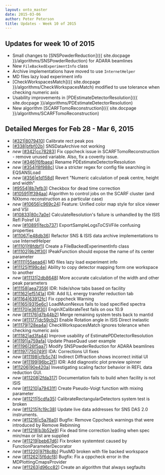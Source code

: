 ```yaml
---
layout: onto_master
date: 2015-03-06
author: Peter Peterson
title: Updates - Week 10 of 2015
---
```

Updates for week 10 of 2015
---------------------------
* Small changes to [SNSPowderReduction]({{ site.docpage }}/algorithms/SNSPowderReduction) for ADARA beamlines
* New `FileBackedExperimentInfo` class
* Archive implementations have moved to use `InternetHelper`
* MD files lazy load experiment info
* [CheckWorkspacesMatch]({{ site.docpage }}/algorithms/CheckWorkspacesMatch) modified to use tolerance when checking numeric axis
* Usability improvements in [PDEstimateDetectorResolution]({{ site.docpage }}/algorithms/PDEstimateDetectorResolution)
* New algorithm [SCARFTomoReconstruction]({{ site.docpage }}/algorithms/SCARFTomoReconstruction)

Detailed Merges for Feb 28 - Mar 6, 2015
----------------------------------------
* \[[#321](https://github.com/mantidproject/mantid/pull/321)\|[8079410](https://github.com/mantidproject/mantid/commit/807941060af99de59168532ca3a9be1fd53722ee)\] Calibrate rect peak pos
* \[[#338](https://github.com/mantidproject/mantid/pull/338)\|[bfbf02b](https://github.com/mantidproject/mantid/commit/bfbf02b7d1bb0eb3f3a40a386d3e5abfea3db2de)\] SNSDataArchive not working
* *new* \[[#342](https://github.com/mantidproject/mantid/pull/342)\|[cc78283](https://github.com/mantidproject/mantid/commit/cc78283b5555d0792a8d96708412eec99ef02ab1)\] Fix cppcheck issue in SCARFTomoReconstruction - remove unused variable. Also, fix a coverity issue.
* *new* \[[#346](https://github.com/mantidproject/mantid/pull/346)\|[f6fbaea](https://github.com/mantidproject/mantid/commit/f6fbaea2e94dc809ccf22de93941f8e5aff60413)\] Rename PDEstimateDetectorResolution
* *new* \[[#354](https://github.com/mantidproject/mantid/pull/354)\|[f8f988c](https://github.com/mantidproject/mantid/commit/f8f988c01e9fe3ac2cd30a1cd83ae429f28aa37e)\] Use a stricter regex for config file searching in EQSANSLoad
* *new* \[[#356](https://github.com/mantidproject/mantid/pull/356)\|[e1d158d](https://github.com/mantidproject/mantid/commit/e1d158d744cf3bb5aea923145deb4b2636419363)\] Revert &quot;Numeric calculation of peak centre, height and width&quot;
* \[[#9554](http://trac.mantidproject.org/mantid/ticket/9554)\|[8b7efb3](https://github.com/mantidproject/mantid/commit/8b7efb3e239af0bb04d200db4cc1e6f389e84232)\] Checkbox for dead time correction
* \[[#10591](http://trac.mantidproject.org/mantid/ticket/10591)\|[ff394aa](https://github.com/mantidproject/mantid/commit/ff394aa38bc11d9b9ebb49432fbd780288389eb0)\] Algorithm to control jobs on the SCARF cluster (and NXtomo reconstruction as a particular case)
* *new* \[[#10656](http://trac.mantidproject.org/mantid/ticket/10656)\|[c969c24](https://github.com/mantidproject/mantid/commit/c969c245974b41d33b326a492ee1811524fab70d)\] Feature: Unified color map style for slice viewer and VSI
* \[[#10833](http://trac.mantidproject.org/mantid/ticket/10833)\|[80c7a0e](https://github.com/mantidproject/mantid/commit/80c7a0ecb4e916c2952c433bf8bb3fbef0d3dda7)\] CalculateResolution's failure is unhandled by the ISIS Refl Polref UI
* *new* \[[#10891](http://trac.mantidproject.org/mantid/ticket/10891)\|[fecb737](https://github.com/mantidproject/mantid/commit/fecb737d9e3e0dff54b77b04dce0f5e57482d3ac)\] ExportSampleLogsToCSVFile confusing properties
* \[[#11067](http://trac.mantidproject.org/mantid/ticket/11067)\|[e48db36](https://github.com/mantidproject/mantid/commit/e48db368939db02c0f1c2682db8393f2f04ac534)\] Refactor SNS &amp; ISIS data archive implementations to use InternetHelper
* \[[#11101](http://trac.mantidproject.org/mantid/ticket/11101)\|[f8fdbf1](https://github.com/mantidproject/mantid/commit/f8fdbf188fbf77024d492c8d36c4a94cb693b2c5)\] Create a FileBackedExperimentInfo class
* \[[#11102](http://trac.mantidproject.org/mantid/ticket/11102)\|[9b2ff30](https://github.com/mantidproject/mantid/commit/9b2ff30d948a2169ec86f80ff2503f205f9a2830)\] IPeakFunction should expose the name of its center parameter
* \[[#11111](http://trac.mantidproject.org/mantid/ticket/11111)\|[55aead4](https://github.com/mantidproject/mantid/commit/55aead44f2a3d12e5a04fec773ed548f4c785d81)\] MD files lazy load experiment info
* \[[#11125](http://trac.mantidproject.org/mantid/ticket/11125)\|[ff99c4e](https://github.com/mantidproject/mantid/commit/ff99c4e40b43540fd889a79aad61d21586533827)\] Ability to copy detector mapping form one workspace to another
* *new* \[[#11131](http://trac.mantidproject.org/mantid/ticket/11131)\|[2db8648](https://github.com/mantidproject/mantid/commit/2db86487ac6935058815b26abc7ad141937dc43a)\] More accurate calculation of the width and other peak parameters
* \[[#11158](http://trac.mantidproject.org/mantid/ticket/11158)\|[aea7359](https://github.com/mantidproject/mantid/commit/aea735910c9fb941ed1b6917f3d1615661f02833)\] IDR: hide/show tabs based on facility
* \[[#11162](http://trac.mantidproject.org/mantid/ticket/11162)\|[ef5141a](https://github.com/mantidproject/mantid/commit/ef5141a95a16b87e51b8d5013e203197b5ce2558)\] IDR: Add ILL energy transfer reduction tab
* \[[#11164](http://trac.mantidproject.org/mantid/ticket/11164)\|[63912fc](https://github.com/mantidproject/mantid/commit/63912fca554d59a2b4476fd1df64990694ec9980)\] Fix cppcheck Warning
* \[[#11165](http://trac.mantidproject.org/mantid/ticket/11165)\|[9315e6c](https://github.com/mantidproject/mantid/commit/9315e6c84e8d51a72dfeb7f327711b655b6e224e)\] LoadMuonNexus fails to load specified spectra
* \[[#11170](http://trac.mantidproject.org/mantid/ticket/11170)\|[e361f30](https://github.com/mantidproject/mantid/commit/e361f30220aa7ed5c5ada8d299bdbc3f8e35677f)\] EnginXCalibrateTest fails on osx 10.9
* *new* \[[#11176](http://trac.mantidproject.org/mantid/ticket/11176)\|[d7b44b2](https://github.com/mantidproject/mantid/commit/d7b44b2d99cfc635c1ac668c92e4fd88ba25e4f4)\] Merge remaining system tests back to mantid
* *new* \[[#11177](http://trac.mantidproject.org/mantid/ticket/11177)\|[dc59cb2](https://github.com/mantidproject/mantid/commit/dc59cb265a6e8e03cc7deeb7e4030ef470ba4fa9)\] Enable Rotation angle in ISIS Direct inelastic
* \[[#11179](http://trac.mantidproject.org/mantid/ticket/11179)\|[128ea4a](https://github.com/mantidproject/mantid/commit/128ea4abccdb6ea0fc3c722c5924a823737f2c78)\] CheckWorkspacesMatch ignores tolerance when checking numeric axis
* \[[#11182](http://trac.mantidproject.org/mantid/ticket/11182)\|[ad3fa44](https://github.com/mantidproject/mantid/commit/ad3fa44be338b68b448d4da9a3f60c75cc19d9f3)\] Improve usability of EstimatePDDetectorResolution
* \[[#11191](http://trac.mantidproject.org/mantid/ticket/11191)\|[a759afa](https://github.com/mantidproject/mantid/commit/a759afa7fca90df956aba2091c90a5676688dedb)\] Update PhaseQuad user example
* \[[#11196](http://trac.mantidproject.org/mantid/ticket/11196)\|[26f5aa7](https://github.com/mantidproject/mantid/commit/26f5aa77f7cdc49fba961cfcc10622b1bc5edab3)\] Modify SNSPowderReduction for ADARA beamlines
* \[[#11197](http://trac.mantidproject.org/mantid/ticket/11197)\|[7507491](https://github.com/mantidproject/mantid/commit/750749153e7d64901572f97698dac78414ea5d15)\] IDA: Corrections UI fixes
* *new* \[[#11198](http://trac.mantidproject.org/mantid/ticket/11198)\|[cfb5c74](https://github.com/mantidproject/mantid/commit/cfb5c74fda7494370cc7b0f54de6d0f8a3a4e0ce)\] Indirect Diffraction shows incorrect initial UI
* *new* \[[#11199](http://trac.mantidproject.org/mantid/ticket/11199)\|[96bc2f1](https://github.com/mantidproject/mantid/commit/96bc2f1944d5816a9181d0a6c0b314d89f872068)\] IDR: Add diagnostic plot preview spinner
* \[[#11206](http://trac.mantidproject.org/mantid/ticket/11206)\|[90e420a](https://github.com/mantidproject/mantid/commit/90e420a5a3bf52578f5999e778619f5b1941f52c)\] Investigating scaling factor behavior in REFL data reduction GUI.
* *new* \[[#11208](http://trac.mantidproject.org/mantid/ticket/11208)\|[2fda317](https://github.com/mantidproject/mantid/commit/2fda3171b9992b13d628c8603ef2ae769ffd3940)\] Documentation fails to build when facility is not ISIS
* *new* \[[#11210](http://trac.mantidproject.org/mantid/ticket/11210)\|[a79431f](https://github.com/mantidproject/mantid/commit/a79431fb73f6c4e0821b36722bb5cc52095bcc72)\] Create Pseudo-Voigt function with mixing parameter
* *new* \[[#11211](http://trac.mantidproject.org/mantid/ticket/11211)\|[5cdfa35](https://github.com/mantidproject/mantid/commit/5cdfa35798eba4cf7d85068224acf135df853d9a)\] CalibrateRectangularDetectors system test is broken
* *new* \[[#11215](http://trac.mantidproject.org/mantid/ticket/11215)\|[fc19c38](https://github.com/mantidproject/mantid/commit/fc19c38895a1a46e3e32e34c1dcb251f490c86d2)\] Update live data addresses for SNS DAS 2.0 instruments.
* *new* \[[#11216](http://trac.mantidproject.org/mantid/ticket/11216)\|[c5a76a0](https://github.com/mantidproject/mantid/commit/c5a76a0d5d89477fdff0d1aa0a09658422b0182c)\] Bugfix: Remove Cppcheck warnings that were introduced by Remove Rebinning
* *new* \[[#11218](http://trac.mantidproject.org/mantid/ticket/11218)\|[b3b52e9](https://github.com/mantidproject/mantid/commit/b3b52e9ca1da4aaae9bf69363fcdeab602e39edf)\] Fix dead time correction loading when spec min/max or list are supplied
* *new* \[[#11219](http://trac.mantidproject.org/mantid/ticket/11219)\|[beb67d6](https://github.com/mantidproject/mantid/commit/beb67d62b0b7c48b4359aebed372c431ffc3b605)\] Fix broken systemtest caused by FunctionParameterDecorator
* *new* \[[#11220](http://trac.mantidproject.org/mantid/ticket/11220)\|[97f8c8b](https://github.com/mantidproject/mantid/commit/97f8c8b9ff37280303b390a8872ad473b63ffb8b)\] PlusMD broken with file backed workspace
* *new* \[[#11262](http://trac.mantidproject.org/mantid/ticket/11262)\|[5f6dcf8](https://github.com/mantidproject/mantid/commit/5f6dcf81a56c768e3df646ce932d709506ea5138)\] Bugfix: Fix a cppcheck error in the MDPlottingCmapsProvider
* *new* \[[#11263](http://trac.mantidproject.org/mantid/ticket/11263)\|[d96cc82](https://github.com/mantidproject/mantid/commit/d96cc827fd9ce066a1c9005e658ffd1ced39b106)\] Create an algorithm that always  segfaults
